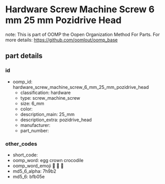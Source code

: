 # Hardware Screw Machine Screw 6 mm 25 mm Pozidrive Head  

note: This is part of OOMP the Oopen Organization Method For Parts. For more details: https://github.com/oomlout/oomp_base

##  part details





### id
* oomp_id: hardware_screw_machine_screw_6_mm_25_mm_pozidrive_head
  * classification: hardware
  * type: screw_machine_screw
  * size: 6_mm
  * color: 
  * description_main: 25_mm
  * description_extra: pozidrive_head
  * manufacturer: 
  * part_number: 

### other_codes
* short_code: 
* oomp_word: egg crown crocodile
* oomp_word_emoji :egg: :crown: :crocodile:
* md5_6_alpha: 7h9b2
* md5_6: bfb05e